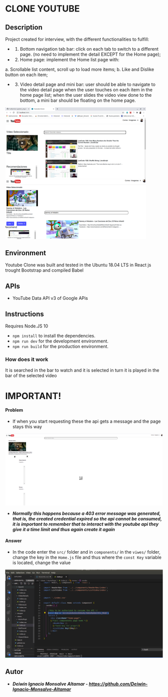 # CLONE YOUTUBE

## Description

Project created for interview, with the different functionalities to fulfill:


-   1. Bottom navigation tab bar: click on each tab to switch to a different page. (no need
to implement the detail EXCEPT for the Home page);
-   2. Home page: implement the Home list page with:

a. Scrollable list content, scroll up to load more items;
b. Like and Dislike button on each item;
-   3. Video detail page and mini bar: user should be able to navigate to the video detail
page when the user touches on each item in the home page list; when the user slides
the video view done to the bottom, a mini bar should be floating on the home page.


<img src="./imagesReadme/PrincipalClone.png" width="450"/><img src="./imagesReadme/search.png" width="450"/>




## Environment

Youtube Clone was built and tested in the Ubuntu 18.04 LTS  in React js trought Bootstrap and compiled Babel


## APIs

-   YouTube Data API v3 of Google APis

## Instructions

Requires Node.JS 10

- `npm install` to install the dependencies.
- `npm run dev` for the development environment.
- `npm run build` for the production environment.
 
### How does it work
It is searched in the bar to watch and it is selected in turn it is played in the bar of the selected video



# IMPORTANT!

#### Problem 
- If when you start requesting these the api gets a message and the page stays this way

<img src="./imagesReadme/problem.png" width="650"/>


- ***Normally this happens because a 403 error message was generated, that is, the created credential expired so the api cannot be consumed, it is important to remember that to interact with the youtube api they give it a time limit and thus again create it again***

#### Answer


- In the code enter the ```src/``` folder and in ```components/``` in the ```viwes/``` folder, change the key in the ```Home.js``` file and thus where the ```const Key``` variable is located, change the value
<img src="./imagesReadme/answer.png" width="650"/>




## Autor

-   ***Deiwin Ignacio Monsalve Altamar - <https://github.com/Deiwin-Ignacio-Monsalve-Altamar>***

